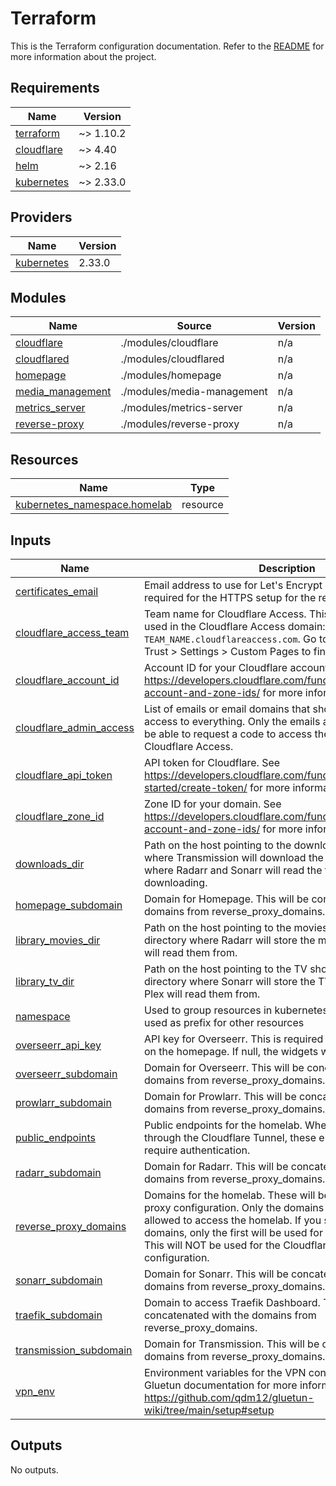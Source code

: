# Terraform

This is the Terraform configuration documentation. Refer to the [README](../README.md) for more information about the project.

<!-- BEGIN_TF_DOCS -->
## Requirements

| Name | Version |
|------|---------|
| <a name="requirement_terraform"></a> [terraform](#requirement\_terraform) | ~> 1.10.2 |
| <a name="requirement_cloudflare"></a> [cloudflare](#requirement\_cloudflare) | ~> 4.40 |
| <a name="requirement_helm"></a> [helm](#requirement\_helm) | ~> 2.16 |
| <a name="requirement_kubernetes"></a> [kubernetes](#requirement\_kubernetes) | ~> 2.33.0 |

## Providers

| Name | Version |
|------|---------|
| <a name="provider_kubernetes"></a> [kubernetes](#provider\_kubernetes) | 2.33.0 |

## Modules

| Name | Source | Version |
|------|--------|---------|
| <a name="module_cloudflare"></a> [cloudflare](#module\_cloudflare) | ./modules/cloudflare | n/a |
| <a name="module_cloudflared"></a> [cloudflared](#module\_cloudflared) | ./modules/cloudflared | n/a |
| <a name="module_homepage"></a> [homepage](#module\_homepage) | ./modules/homepage | n/a |
| <a name="module_media_management"></a> [media\_management](#module\_media\_management) | ./modules/media-management | n/a |
| <a name="module_metrics_server"></a> [metrics\_server](#module\_metrics\_server) | ./modules/metrics-server | n/a |
| <a name="module_reverse-proxy"></a> [reverse-proxy](#module\_reverse-proxy) | ./modules/reverse-proxy | n/a |

## Resources

| Name | Type |
|------|------|
| [kubernetes_namespace.homelab](https://registry.terraform.io/providers/hashicorp/kubernetes/latest/docs/resources/namespace) | resource |

## Inputs

| Name | Description | Type | Default | Required |
|------|-------------|------|---------|:--------:|
| <a name="input_certificates_email"></a> [certificates\_email](#input\_certificates\_email) | Email address to use for Let's Encrypt certificates. This is required for the HTTPS setup for the reverse proxy. | `string` | n/a | yes |
| <a name="input_cloudflare_access_team"></a> [cloudflare\_access\_team](#input\_cloudflare\_access\_team) | Team name for Cloudflare Access. This is the team name used in the Cloudflare Access domain: `TEAM_NAME.cloudflareaccess.com`. Go to Cloudflare Zero Trust > Settings > Custom Pages to find this. | `string` | n/a | yes |
| <a name="input_cloudflare_account_id"></a> [cloudflare\_account\_id](#input\_cloudflare\_account\_id) | Account ID for your Cloudflare account. See https://developers.cloudflare.com/fundamentals/setup/find-account-and-zone-ids/ for more information. | `string` | n/a | yes |
| <a name="input_cloudflare_admin_access"></a> [cloudflare\_admin\_access](#input\_cloudflare\_admin\_access) | List of emails or email domains that should have admin access to everything. Only the emails and email domains will be able to request a code to access the apps through Cloudflare Access. | `list(string)` | n/a | yes |
| <a name="input_cloudflare_api_token"></a> [cloudflare\_api\_token](#input\_cloudflare\_api\_token) | API token for Cloudflare. See https://developers.cloudflare.com/fundamentals/api/get-started/create-token/ for more information. | `string` | n/a | yes |
| <a name="input_cloudflare_zone_id"></a> [cloudflare\_zone\_id](#input\_cloudflare\_zone\_id) | Zone ID for your domain. See https://developers.cloudflare.com/fundamentals/setup/find-account-and-zone-ids/ for more information. | `string` | n/a | yes |
| <a name="input_downloads_dir"></a> [downloads\_dir](#input\_downloads\_dir) | Path on the host pointing to the downloads directory. This is where Transmission will download the torrents to. It is also where Radarr and Sonarr will read the files from after downloading. | `string` | n/a | yes |
| <a name="input_homepage_subdomain"></a> [homepage\_subdomain](#input\_homepage\_subdomain) | Domain for Homepage. This will be concatenated with the domains from reverse\_proxy\_domains. | `string` | `null` | no |
| <a name="input_library_movies_dir"></a> [library\_movies\_dir](#input\_library\_movies\_dir) | Path on the host pointing to the movies library. This is the directory where Radarr will store the movies and where Plex will read them from. | `string` | n/a | yes |
| <a name="input_library_tv_dir"></a> [library\_tv\_dir](#input\_library\_tv\_dir) | Path on the host pointing to the TV shows library. This is the directory where Sonarr will store the TV shows and where Plex will read them from. | `string` | n/a | yes |
| <a name="input_namespace"></a> [namespace](#input\_namespace) | Used to group resources in kubernetes. This will also be used as prefix for other resources | `string` | `"homelab-v3"` | no |
| <a name="input_overseerr_api_key"></a> [overseerr\_api\_key](#input\_overseerr\_api\_key) | API key for Overseerr. This is required to display the widgets on the homepage. If null, the widgets will not be displayed. | `string` | `null` | no |
| <a name="input_overseerr_subdomain"></a> [overseerr\_subdomain](#input\_overseerr\_subdomain) | Domain for Overseerr. This will be concatenated with the domains from reverse\_proxy\_domains. | `string` | `"overseerr"` | no |
| <a name="input_prowlarr_subdomain"></a> [prowlarr\_subdomain](#input\_prowlarr\_subdomain) | Domain for Prowlarr. This will be concatenated with the domains from reverse\_proxy\_domains. | `string` | `"prowlarr"` | no |
| <a name="input_public_endpoints"></a> [public\_endpoints](#input\_public\_endpoints) | Public endpoints for the homelab. When accessing the app through the Cloudflare Tunnel, these endpoints will not require authentication. | `list(string)` | `[]` | no |
| <a name="input_radarr_subdomain"></a> [radarr\_subdomain](#input\_radarr\_subdomain) | Domain for Radarr. This will be concatenated with the domains from reverse\_proxy\_domains. | `string` | `"radarr"` | no |
| <a name="input_reverse_proxy_domains"></a> [reverse\_proxy\_domains](#input\_reverse\_proxy\_domains) | Domains for the homelab. These will be used for the reverse proxy configuration. Only the domains specified here will be allowed to access the homelab. If you specify multiple domains, only the first will be used for the Homepage URLs. This will NOT be used for the Cloudflare Tunnel configuration. | `list(string)` | <pre>[<br/>  "localhost"<br/>]</pre> | no |
| <a name="input_sonarr_subdomain"></a> [sonarr\_subdomain](#input\_sonarr\_subdomain) | Domain for Sonarr. This will be concatenated with the domains from reverse\_proxy\_domains. | `string` | `"sonarr"` | no |
| <a name="input_traefik_subdomain"></a> [traefik\_subdomain](#input\_traefik\_subdomain) | Domain to access Traefik Dashboard. This will be concatenated with the domains from reverse\_proxy\_domains. | `string` | `"traefik"` | no |
| <a name="input_transmission_subdomain"></a> [transmission\_subdomain](#input\_transmission\_subdomain) | Domain for Transmission. This will be concatenated with the domains from reverse\_proxy\_domains. | `string` | `"transmission"` | no |
| <a name="input_vpn_env"></a> [vpn\_env](#input\_vpn\_env) | Environment variables for the VPN container. See the Gluetun documentation for more information: https://github.com/qdm12/gluetun-wiki/tree/main/setup#setup | `map(string)` | n/a | yes |

## Outputs

No outputs.
<!-- END_TF_DOCS -->